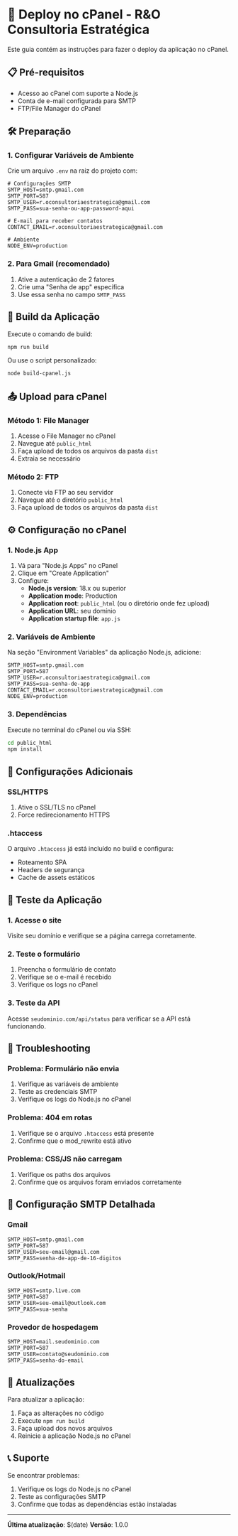 
# 🚀 Deploy no cPanel - R&O Consultoria Estratégica

Este guia contém as instruções para fazer o deploy da aplicação no cPanel.

## 📋 Pré-requisitos

- Acesso ao cPanel com suporte a Node.js
- Conta de e-mail configurada para SMTP
- FTP/File Manager do cPanel

## 🛠️ Preparação

### 1. Configurar Variáveis de Ambiente

Crie um arquivo `.env` na raiz do projeto com:

```env
# Configurações SMTP
SMTP_HOST=smtp.gmail.com
SMTP_PORT=587
SMTP_USER=r.oconsultoriaestrategica@gmail.com
SMTP_PASS=sua-senha-ou-app-password-aqui

# E-mail para receber contatos
CONTACT_EMAIL=r.oconsultoriaestrategica@gmail.com

# Ambiente
NODE_ENV=production
```

### 2. Para Gmail (recomendado)

1. Ative a autenticação de 2 fatores
2. Crie uma "Senha de app" específica
3. Use essa senha no campo `SMTP_PASS`

## 🔨 Build da Aplicação

Execute o comando de build:

```bash
npm run build
```

Ou use o script personalizado:

```bash
node build-cpanel.js
```

## 📤 Upload para cPanel

### Método 1: File Manager

1. Acesse o File Manager no cPanel
2. Navegue até `public_html`
3. Faça upload de todos os arquivos da pasta `dist`
4. Extraia se necessário

### Método 2: FTP

1. Conecte via FTP ao seu servidor
2. Navegue até o diretório `public_html`
3. Faça upload de todos os arquivos da pasta `dist`

## ⚙️ Configuração no cPanel

### 1. Node.js App

1. Vá para "Node.js Apps" no cPanel
2. Clique em "Create Application"
3. Configure:
   - **Node.js version**: 18.x ou superior
   - **Application mode**: Production
   - **Application root**: `public_html` (ou o diretório onde fez upload)
   - **Application URL**: seu domínio
   - **Application startup file**: `app.js`

### 2. Variáveis de Ambiente

Na seção "Environment Variables" da aplicação Node.js, adicione:

```
SMTP_HOST=smtp.gmail.com
SMTP_PORT=587
SMTP_USER=r.oconsultoriaestrategica@gmail.com
SMTP_PASS=sua-senha-de-app
CONTACT_EMAIL=r.oconsultoriaestrategica@gmail.com
NODE_ENV=production
```

### 3. Dependências

Execute no terminal do cPanel ou via SSH:

```bash
cd public_html
npm install
```

## 🔧 Configurações Adicionais

### SSL/HTTPS

1. Ative o SSL/TLS no cPanel
2. Force redirecionamento HTTPS

### .htaccess

O arquivo `.htaccess` já está incluído no build e configura:
- Roteamento SPA
- Headers de segurança
- Cache de assets estáticos

## 🧪 Teste da Aplicação

### 1. Acesse o site

Visite seu domínio e verifique se a página carrega corretamente.

### 2. Teste o formulário

1. Preencha o formulário de contato
2. Verifique se o e-mail é recebido
3. Verifique os logs no cPanel

### 3. Teste da API

Acesse `seudominio.com/api/status` para verificar se a API está funcionando.

## 🐛 Troubleshooting

### Problema: Formulário não envia

1. Verifique as variáveis de ambiente
2. Teste as credenciais SMTP
3. Verifique os logs do Node.js no cPanel

### Problema: 404 em rotas

1. Verifique se o arquivo `.htaccess` está presente
2. Confirme que o mod_rewrite está ativo

### Problema: CSS/JS não carregam

1. Verifique os paths dos arquivos
2. Confirme que os arquivos foram enviados corretamente

## 📧 Configuração SMTP Detalhada

### Gmail

```env
SMTP_HOST=smtp.gmail.com
SMTP_PORT=587
SMTP_USER=seu-email@gmail.com
SMTP_PASS=senha-de-app-de-16-digitos
```

### Outlook/Hotmail

```env
SMTP_HOST=smtp.live.com
SMTP_PORT=587
SMTP_USER=seu-email@outlook.com
SMTP_PASS=sua-senha
```

### Provedor de hospedagem

```env
SMTP_HOST=mail.seudominio.com
SMTP_PORT=587
SMTP_USER=contato@seudominio.com
SMTP_PASS=senha-do-email
```

## 🔄 Atualizações

Para atualizar a aplicação:

1. Faça as alterações no código
2. Execute `npm run build`
3. Faça upload dos novos arquivos
4. Reinicie a aplicação Node.js no cPanel

## 📞 Suporte

Se encontrar problemas:

1. Verifique os logs do Node.js no cPanel
2. Teste as configurações SMTP
3. Confirme que todas as dependências estão instaladas

---

**Última atualização**: $(date)
**Versão**: 1.0.0
